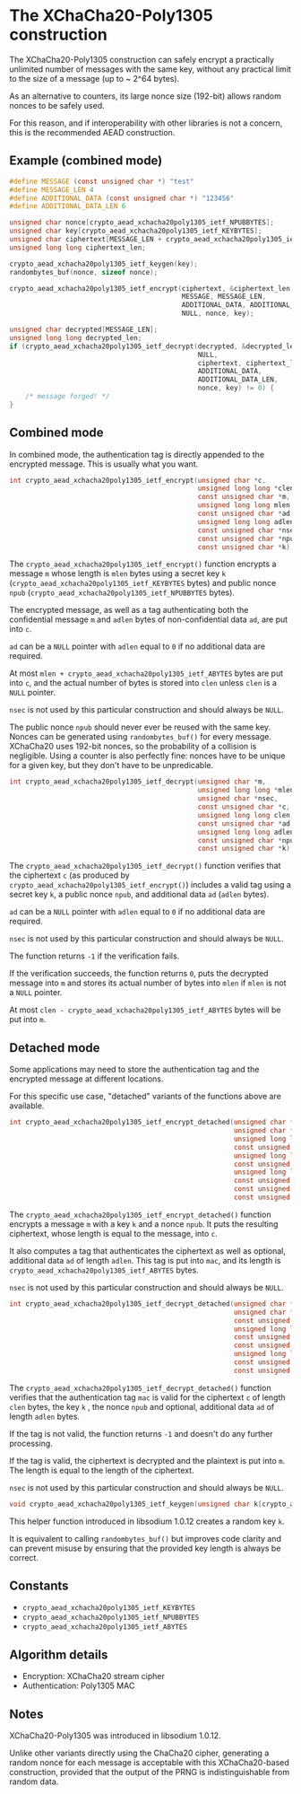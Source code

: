 # The XChaCha20-Poly1305 construction

The XChaCha20-Poly1305 construction can safely encrypt a practically unlimited
number of messages with the same key, without any practical limit to the size of
a message (up to ~ 2^64 bytes).

As an alternative to counters, its large nonce size (192-bit) allows random
nonces to be safely used.

For this reason, and if interoperability with other libraries is not a concern,
this is the recommended AEAD construction.

## Example (combined mode)

```c
#define MESSAGE (const unsigned char *) "test"
#define MESSAGE_LEN 4
#define ADDITIONAL_DATA (const unsigned char *) "123456"
#define ADDITIONAL_DATA_LEN 6

unsigned char nonce[crypto_aead_xchacha20poly1305_ietf_NPUBBYTES];
unsigned char key[crypto_aead_xchacha20poly1305_ietf_KEYBYTES];
unsigned char ciphertext[MESSAGE_LEN + crypto_aead_xchacha20poly1305_ietf_ABYTES];
unsigned long long ciphertext_len;

crypto_aead_xchacha20poly1305_ietf_keygen(key);
randombytes_buf(nonce, sizeof nonce);

crypto_aead_xchacha20poly1305_ietf_encrypt(ciphertext, &ciphertext_len,
                                           MESSAGE, MESSAGE_LEN,
                                           ADDITIONAL_DATA, ADDITIONAL_DATA_LEN,
                                           NULL, nonce, key);

unsigned char decrypted[MESSAGE_LEN];
unsigned long long decrypted_len;
if (crypto_aead_xchacha20poly1305_ietf_decrypt(decrypted, &decrypted_len,
                                               NULL,
                                               ciphertext, ciphertext_len,
                                               ADDITIONAL_DATA,
                                               ADDITIONAL_DATA_LEN,
                                               nonce, key) != 0) {
    /* message forged! */
}
```

## Combined mode

In combined mode, the authentication tag is directly appended to the
encrypted message. This is usually what you want.

```c
int crypto_aead_xchacha20poly1305_ietf_encrypt(unsigned char *c,
                                               unsigned long long *clen_p,
                                               const unsigned char *m,
                                               unsigned long long mlen,
                                               const unsigned char *ad,
                                               unsigned long long adlen,
                                               const unsigned char *nsec,
                                               const unsigned char *npub,
                                               const unsigned char *k);
```

The `crypto_aead_xchacha20poly1305_ietf_encrypt()` function encrypts a message
`m` whose length is `mlen` bytes using a secret key `k`
(`crypto_aead_xchacha20poly1305_ietf_KEYBYTES` bytes) and public nonce `npub`
(`crypto_aead_xchacha20poly1305_ietf_NPUBBYTES` bytes).

The encrypted message, as well as a tag authenticating both the confidential
message `m` and `adlen` bytes of non-confidential data `ad`, are put into `c`.

`ad` can be a `NULL` pointer with `adlen` equal to `0` if no additional data are
required.

At most `mlen + crypto_aead_xchacha20poly1305_ietf_ABYTES` bytes are put into
`c`, and the actual number of bytes is stored into `clen` unless `clen` is a
`NULL` pointer.

`nsec` is not used by this particular construction and should always be `NULL`.

The public nonce `npub` should never ever be reused with the same key. Nonces
can be generated using `randombytes_buf()` for every message. XChaCha20 uses
192-bit nonces, so the probability of a collision is negligible. Using a counter
is also perfectly fine: nonces have to be unique for a given key, but they don't
have to be unpredicable.

```c
int crypto_aead_xchacha20poly1305_ietf_decrypt(unsigned char *m,
                                               unsigned long long *mlen_p,
                                               unsigned char *nsec,
                                               const unsigned char *c,
                                               unsigned long long clen,
                                               const unsigned char *ad,
                                               unsigned long long adlen,
                                               const unsigned char *npub,
                                               const unsigned char *k);
```

The `crypto_aead_xchacha20poly1305_ietf_decrypt()` function verifies that the
ciphertext `c` (as produced by `crypto_aead_xchacha20poly1305_ietf_encrypt()`)
includes a valid tag using a secret key `k`, a public nonce `npub`, and
additional data `ad` (`adlen` bytes).

`ad` can be a `NULL` pointer with `adlen` equal to `0` if no additional data are
required.

`nsec` is not used by this particular construction and should always be `NULL`.

The function returns `-1` if the verification fails.

If the verification succeeds, the function returns `0`, puts the decrypted
message into `m` and stores its actual number of bytes into `mlen` if `mlen` is
not a `NULL` pointer.

At most `clen - crypto_aead_xchacha20poly1305_ietf_ABYTES` bytes will be put
into `m`.

## Detached mode

Some applications may need to store the authentication tag and the encrypted
message at different locations.

For this specific use case, "detached" variants of the functions above are
available.

```c
int crypto_aead_xchacha20poly1305_ietf_encrypt_detached(unsigned char *c,
                                                        unsigned char *mac,
                                                        unsigned long long *maclen_p,
                                                        const unsigned char *m,
                                                        unsigned long long mlen,
                                                        const unsigned char *ad,
                                                        unsigned long long adlen,
                                                        const unsigned char *nsec,
                                                        const unsigned char *npub,
                                                        const unsigned char *k);
```

The `crypto_aead_xchacha20poly1305_ietf_encrypt_detached()` function encrypts a
message `m` with a key `k` and a nonce `npub`. It puts the resulting ciphertext,
whose length is equal to the message, into `c`.

It also computes a tag that authenticates the ciphertext as well as optional,
additional data `ad` of length `adlen`. This tag is put into `mac`, and its
length is `crypto_aead_xchacha20poly1305_ietf_ABYTES` bytes.

`nsec` is not used by this particular construction and should always be `NULL`.

```c
int crypto_aead_xchacha20poly1305_ietf_decrypt_detached(unsigned char *m,
                                                        unsigned char *nsec,
                                                        const unsigned char *c,
                                                        unsigned long long clen,
                                                        const unsigned char *mac,
                                                        const unsigned char *ad,
                                                        unsigned long long adlen,
                                                        const unsigned char *npub,
                                                        const unsigned char *k);
```

The `crypto_aead_xchacha20poly1305_ietf_decrypt_detached()` function verifies
that the authentication tag `mac` is valid for the ciphertext `c` of length
`clen` bytes, the key `k` , the nonce `npub` and optional, additional data `ad`
of length `adlen` bytes.

If the tag is not valid, the function returns `-1` and doesn't do any further
processing.

If the tag is valid, the ciphertext is decrypted and the plaintext is put into
`m`. The length is equal to the length of the ciphertext.

`nsec` is not used by this particular construction and should always be `NULL`.

```c
void crypto_aead_xchacha20poly1305_ietf_keygen(unsigned char k[crypto_aead_xchacha20poly1305_ietf_KEYBYTES]);
```

This helper function introduced in libsodium 1.0.12 creates a random key `k`.

It is equivalent to calling `randombytes_buf()` but improves code clarity and
can prevent misuse by ensuring that the provided key length is always be
correct.

## Constants

* `crypto_aead_xchacha20poly1305_ietf_KEYBYTES`
* `crypto_aead_xchacha20poly1305_ietf_NPUBBYTES`
* `crypto_aead_xchacha20poly1305_ietf_ABYTES`

## Algorithm details

* Encryption: XChaCha20 stream cipher
* Authentication: Poly1305 MAC

## Notes

XChaCha20-Poly1305 was introduced in libsodium 1.0.12.

Unlike other variants directly using the ChaCha20 cipher, generating a random
nonce for each message is acceptable with this XChaCha20-based construction,
provided that the output of the PRNG is indistinguishable from random data.
